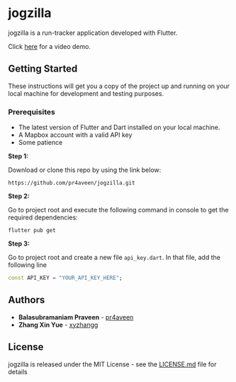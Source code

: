 
# jogzilla

jogzilla is a run-tracker application developed with Flutter.

Click [here](https://drive.google.com/file/d/18w8GssAK4oyggm2Xvy1jWmd6JlEICyaw/view?usp=sharing) for a video demo.

## Getting Started

These instructions will get you a copy of the project up and running on your local machine for development and testing purposes. 

### Prerequisites

  * The latest version of Flutter and Dart installed on your local machine.
  * A Mapbox account with a valid API key
  * Some patience

**Step 1:**

Download or clone this repo by using the link below:

```
https://github.com/pr4aveen/jogzilla.git
```

**Step 2:**

Go to project root and execute the following command in console to get the required dependencies: 

```
flutter pub get 
```

**Step 3:**

Go to project root and create a new file `api_key.dart`. In that file, add the following line

```dart
const API_KEY = "YOUR_API_KEY_HERE";
```

## Authors
  
* **Balasubramaniam Praveen** -  [pr4aveen](https://github.com/pr4aveen)
* **Zhang Xin Yue** - [xyzhangg](https://github.com/xyzhangg)
 

## License

jogzilla is released under the MIT License - see the [LICENSE.md](LICENSE.md) file for details
